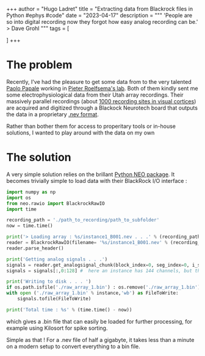 +++
author = "Hugo Ladret"
title = "Extracting data from Blackrock files in Python #ephys #code"
date = "2023-04-17"
description = """ 'People are so into digital recording now they forgot how easy analog recording can be.' > Dave Grohl
"""
tags = [

]
+++

<!--more-->
# The problem
Recently, I've had the pleasure to get some data from to the very talented [Paolo Papale](https://scholar.google.ca/citations?user=5kBTdH0AAAAJ&hl=fr&oi=ao) working in [Pieter Roelfsema's lab](https://nin.nl/research-groups/roelfsema/). Both of them kindly sent me some electrophysiological data from their Utah array recordings. Their massively parallel recordings (about [1000 recording sites in visual cortices](https://www.researchgate.net/publication/359161666_1024-channel_electrophysiological_recordings_in_macaque_V1_and_V4_during_resting_state)) are acquired and digitized through a Blackock Neurotech board that outputs the data in a proprietary [.nev format](https://blackrockneurotech.com/research/wp-content/ifu/LB-0023-7.00_NEV_File_Format.pdf).

Rather than bother them for access to properitary tools or in-house solutions, I wanted to play around with the data on my own

# The solution
A very simple solution relies on the brillant [Python NEO package](https://github.com/NeuralEnsemble/python-neo). It becomes trivially simple to load data with their BlackRock I/O interface :
```python
import numpy as np
import os
from neo.rawio import BlackrockRawIO
import time

recording_path = './path_to_recording/path_to_subfolder'
now = time.time()

print('> Loading array : %s/instance1_B001.nev . . .' % (recording_path))
reader = BlackrockRawIO(filename= '%s/instance1_B001.nev' % (recording_path))
reader.parse_header()

print('Getting analog signals . . .')
signals = reader.get_analogsignal_chunk(block_index=0, seg_index=0, i_start=None, i_stop=None, channel_indexes=None)
signals = signals[:,0:128] #  here an instance has 144 channels, but the last 16 are not signals

print('Writing to disk . . . ')
if os.path.isfile('./raw_array_1.bin') : os.remove('./raw_array_1.bin') # better safe than sorry
with open ('./raw_array_1.bin' % instance,'wb') as FileToWrite:
    signals.tofile(FileToWrite)

print('Total time : %s' % (time.time() - now))
```
which gives a .bin file that can easily be loaded for further processing, for example using Kilosort for spike sorting.

Simple as that ! For a .nev file of half a gigabyte, it takes less than a minute on a modern setup to convert everything to a bin file.
